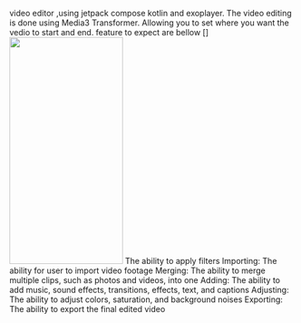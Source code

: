 video editor ,using jetpack compose kotlin and exoplayer. The video editing is done using Media3 Transformer. Allowing you to set where you want the vedio to start and end. feature to expect are bellow
[]<img src="[https://github.com/Ohnstokk3/App_Store/blob/master/Screenshot_20240620_211435_Main_App_Store.jpg](https://github.com/Ohnstokk3/video-editor-/blob/master/Screenshot_20241026_191808_My%20Application.jpg)" width="200" height="400" />
The ability to apply filters
Importing: The ability for user to import video footage
Merging: The ability to merge multiple clips, such as photos and videos, into one
Adding: The ability to add music, sound effects, transitions, effects, text, and captions
Adjusting: The ability to adjust colors, saturation, and background noises
Exporting: The ability to export the final edited video
